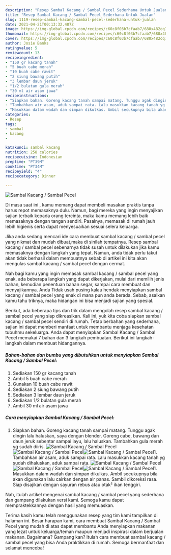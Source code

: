 ```yaml
---
description: "Resep Sambal Kacang / Sambal Pecel Sederhana Untuk Jualan"
title: "Resep Sambal Kacang / Sambal Pecel Sederhana Untuk Jualan"
slug: 1119-resep-sambal-kacang-sambal-pecel-sederhana-untuk-jualan
date: 2021-04-21T00:13:32.487Z
image: https://img-global.cpcdn.com/recipes/c60c8f03b7cfaab7/680x482cq70/sambal-kacang-sambal-pecel-foto-resep-utama.jpg
thumbnail: https://img-global.cpcdn.com/recipes/c60c8f03b7cfaab7/680x482cq70/sambal-kacang-sambal-pecel-foto-resep-utama.jpg
cover: https://img-global.cpcdn.com/recipes/c60c8f03b7cfaab7/680x482cq70/sambal-kacang-sambal-pecel-foto-resep-utama.jpg
author: Josie Banks
ratingvalue: 5
reviewcount: 13
recipeingredient:
- "150 gr kacang tanah"
- "5 buah cabe merah"
- "10 buah cabe rawit"
- "2 siung bawang putih"
- "3 lembar daun jeruk"
- "1/2 bulatan gula merah"
- "30 ml air asam jawa"
recipeinstructions:
- "Siapkan bahan. Goreng kacang tanah sampai matang. Tunggu agak dingin lalu haluskan, saya dengan blender. Goreng cabe, bawang dan daun jeruk sebentar sampai layu, lalu haluskan. Tambahkan gula merah yg sudah diiris."
- "Tambahkan air asam, aduk sampai rata. Lalu masukkan kacang tanah yg sudah dihaluskan, aduk sampai rata."
- "Masukkan dalam wadah dan simpan dikulkas. Ambil secukupnya bila akan digunakan lalu cairkan dengan air panas. Sambil dikoreksi rasa. Siap disajikan dengan sayuran rebus atau otak² ikan tenggiri."
categories:
- Resep
tags:
- sambal
- kacang
- 

katakunci: sambal kacang  
nutrition: 258 calories
recipecuisine: Indonesian
preptime: "PT39M"
cooktime: "PT34M"
recipeyield: "4"
recipecategory: Dinner

---
```



![Sambal Kacang / Sambal Pecel](https://img-global.cpcdn.com/recipes/c60c8f03b7cfaab7/680x482cq70/sambal-kacang-sambal-pecel-foto-resep-utama.jpg)

Di masa  saat ini , kamu memang dapat membeli masakan praktis tanpa harus repot memasaknya dulu. Namun, bagi mereka yang ingin menyajikan sajian terbaik kepada orang tercinta, maka kamu memang lebih baik memasaknya dengan tangan sendiri. Pasalnya, memasak di rumah jauh lebih higienis serta dapat menyesuaikan sesuai selera keluarga.

Jika anda sedang mencari ide cara membuat sambal kacang / sambal pecel yang nikmat dan mudah dibuat,maka di sinilah tempatnya. Resep sambal kacang / sambal pecel  sebenarnya tidak susah untuk dilakukan jika kamu memasaknya dengan langkah yang tepat. Namun, anda tidak perlu takut akan tidak berhasil dalam membuatnya 
sebab di artikel ini kita akan mengulas sambal kacang / sambal pecel dengan cermat.  



Nah bagi kamu yang ingin memasak sambal kacang / sambal pecel yang enak, ada beberapa langkah yang dapat dikerjakan, mulai dari memilih jenis bahan, kemudian penentuan bahan segar, sampai cara membuat dan menyajikannya. Anda Tidak usah pusing kalau hendak menyiapkan sambal kacang / sambal pecel yang enak di mana pun anda berada. Sebab, asalkan kamu  tahu triknya, maka hidangan ini bisa menjadi sajian yang spesial.

Berikut, ada beberapa tips dan trik dalam mengolah resep sambal kacang / sambal pecel yang siap dikreasikan. Kali ini, yuk kita coba siapkan sambal kacang / sambal pecel sendiri di rumah. Tetap berbahan yang sederhana, sajian ini dapat memberi manfaat untuk membantu menjaga kesehatan tubuhmu sekeluarga. Anda dapat menyiapkan Sambal Kacang / Sambal Pecel memakai 7 bahan dan 3 langkah pembuatan. Berikut ini langkah-langkah dalam membuat hidangannya.

<!--inarticleads1-->

##### Bahan-bahan dan bumbu yang dibutuhkan untuk menyiapkan Sambal Kacang / Sambal Pecel:

1. Sediakan 150 gr kacang tanah
1. Ambil 5 buah cabe merah
1. Gunakan 10 buah cabe rawit
1. Sediakan 2 siung bawang putih
1. Sediakan 3 lembar daun jeruk
1. Sediakan 1/2 bulatan gula merah
1. Ambil 30 ml air asam jawa




<!--inarticleads2-->

##### Cara menyiapkan Sambal Kacang / Sambal Pecel:

1. Siapkan bahan. Goreng kacang tanah sampai matang. Tunggu agak dingin lalu haluskan, saya dengan blender. Goreng cabe, bawang dan daun jeruk sebentar sampai layu, lalu haluskan. Tambahkan gula merah yg sudah diiris.
<img src="https://img-global.cpcdn.com/steps/9013d3eb3162f6ad/160x128cq70/sambal-kacang-sambal-pecel-langkah-memasak-1-foto.jpg" alt="Sambal Kacang / Sambal Pecel"><img src="https://img-global.cpcdn.com/steps/08440b97285fc110/160x128cq70/sambal-kacang-sambal-pecel-langkah-memasak-1-foto.jpg" alt="Sambal Kacang / Sambal Pecel"><img src="https://img-global.cpcdn.com/steps/364c8a0554c453ef/160x128cq70/sambal-kacang-sambal-pecel-langkah-memasak-1-foto.jpg" alt="Sambal Kacang / Sambal Pecel">1. Tambahkan air asam, aduk sampai rata. Lalu masukkan kacang tanah yg sudah dihaluskan, aduk sampai rata.
<img src="https://img-global.cpcdn.com/steps/82588d2a2579246e/160x128cq70/sambal-kacang-sambal-pecel-langkah-memasak-2-foto.jpg" alt="Sambal Kacang / Sambal Pecel"><img src="https://img-global.cpcdn.com/steps/d6aeccc36df29ea9/160x128cq70/sambal-kacang-sambal-pecel-langkah-memasak-2-foto.jpg" alt="Sambal Kacang / Sambal Pecel"><img src="https://img-global.cpcdn.com/steps/3fc9451b3be3d4a1/160x128cq70/sambal-kacang-sambal-pecel-langkah-memasak-2-foto.jpg" alt="Sambal Kacang / Sambal Pecel">1. Masukkan dalam wadah dan simpan dikulkas. Ambil secukupnya bila akan digunakan lalu cairkan dengan air panas. Sambil dikoreksi rasa. Siap disajikan dengan sayuran rebus atau otak² ikan tenggiri.




Nah, itulah artikel mengenai  sambal kacang / sambal pecel  yang sederhana dan gampang dilakukan versi kami. Semoga kamu dapat mempraktekkannya dengan hasil yang memuaskan. 

Terima kasih kamu telah menggunakan resep yang tim kami tampilkan di halaman ini. Besar harapan kami, cara membuat  Sambal Kacang / Sambal Pecel yang mudah di atas dapat membantu Anda menyiapkan makanan yang lezat untuk keluarga/teman maupun menjadi inspirasi dalam berjualan makanan. Bagaimana? Gampang kan? Itulah cara membuat sambal kacang / sambal pecel yang bisa Anda praktikkan di rumah. Semoga bermanfaat dan selamat mencoba!

